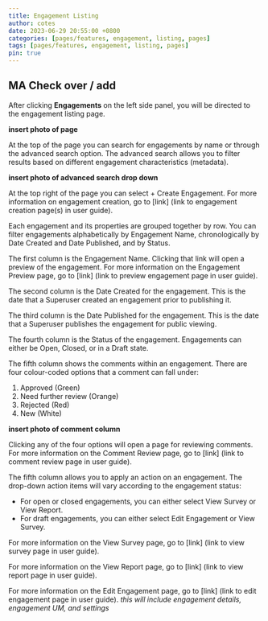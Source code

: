 ```yaml
---
title: Engagement Listing
author: cotes
date: 2023-06-29 20:55:00 +0800
categories: [pages/features, engagement, listing, pages]
tags: [pages/features, engagement, listing, pages]
pin: true
---
```


## MA Check over / add

After clicking **Engagements** on the left side panel, you will be directed to the engagement listing page.  

**insert photo of page**

At the top of the page you can search for engagements by name or through the advanced search option. The advanced search allows you to filter results based on different engagement characteristics (metadata).  

**insert photo of advanced search drop down**

At the top right of the page you can select + Create Engagement. For more information on engagement creation, go to [link] (link to engagement creation page(s) in user guide).

Each engagement and its properties are grouped together by row. You can filter engagements alphabetically by Engagement Name, chronologically by Date Created and Date Published, and by Status.

The first column is the Engagement Name. Clicking that link will open a preview of the engagement. For more information on the Engagement Preview page, go to [link] (link to preview engagement page in user guide).

The second column is the Date Created for the engagement. This is the date that a Superuser created an engagement prior to publishing it.  

The third column is the Date Published for the engagement. This is the date that a Superuser publishes the engagement for public viewing.  

The fourth column is the Status of the engagement. Engagements can either be Open, Closed, or in a Draft state.  

The fifth column shows the comments within an engagement. There are four colour-coded options that a comment can fall under:
1. Approved (Green)
2. Need further review (Orange)
3. Rejected (Red)
4. New (White)

**insert photo of comment column** 

Clicking any of the four options will open a page for reviewing comments. For more information on the Comment Review page, go to [link] (link to comment review page in user guide).

The fifth column allows you to apply an action on an engagement. The drop-down action items will vary according to the engagement status:
- For open or closed engagements, you can either select View Survey or View Report. 
- For draft engagements, you can either select Edit Engagement or View Survey.

For more information on the View Survey page, go to [link] (link to view survey page in user guide).  

For more information on the View Report page, go to [link] (link to view report page in user guide).  

For more information on the Edit Engagement page, go to [link] (link to edit engagement page in user guide). *this will include engagement details, engagement UM, and settings*


